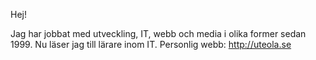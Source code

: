 Hej! 

Jag har jobbat med utveckling, IT, webb och media i olika former sedan 1999. Nu läser jag till lärare inom IT. Personlig webb: http://uteola.se
